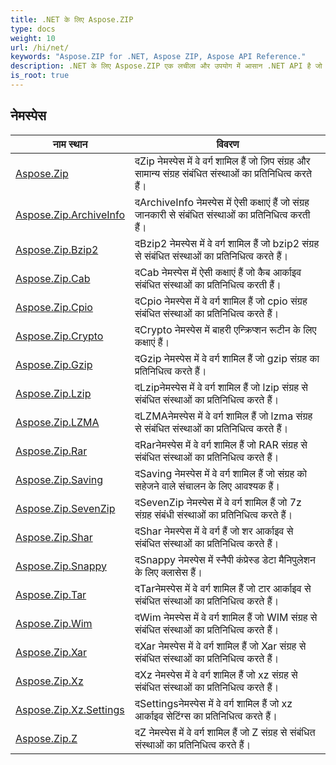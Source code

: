 ```yaml
---
title: .NET के लिए Aspose.ZIP
type: docs
weight: 10
url: /hi/net/
keywords: "Aspose.ZIP for .NET, Aspose ZIP, Aspose API Reference."
description: .NET के लिए Aspose.ZIP एक लचीला और उपयोग में आसान .NET API है जो आपको एक मानक ज़िप प्रारूप में फ़ाइलों के संपीड़न के साथ काम करने देता है।
is_root: true
---
```


## नेमस्पेस

| नाम स्थान | विवरण |
| --- | --- |
| [Aspose.Zip](./aspose.zip/) | दZip नेमस्पेस में वे वर्ग शामिल हैं जो ज़िप संग्रह और सामान्य संग्रह संबंधित संस्थाओं का प्रतिनिधित्व करते हैं। |
| [Aspose.Zip.ArchiveInfo](./aspose.zip.archiveinfo/) | दArchiveInfo नेमस्पेस में ऐसी कक्षाएं हैं जो संग्रह जानकारी से संबंधित संस्थाओं का प्रतिनिधित्व करती हैं। |
| [Aspose.Zip.Bzip2](./aspose.zip.bzip2/) | दBzip2 नेमस्पेस में वे वर्ग शामिल हैं जो bzip2 संग्रह से संबंधित संस्थाओं का प्रतिनिधित्व करते हैं। |
| [Aspose.Zip.Cab](./aspose.zip.cab/) | दCab नेमस्पेस में ऐसी कक्षाएं हैं जो कैब आर्काइव संबंधित संस्थाओं का प्रतिनिधित्व करती हैं। |
| [Aspose.Zip.Cpio](./aspose.zip.cpio/) | दCpio नेमस्पेस में वे वर्ग शामिल हैं जो cpio संग्रह संबंधित संस्थाओं का प्रतिनिधित्व करते हैं। |
| [Aspose.Zip.Crypto](./aspose.zip.crypto/) | दCrypto नेमस्पेस में बाहरी एन्क्रिप्शन रूटीन के लिए कक्षाएं हैं। |
| [Aspose.Zip.Gzip](./aspose.zip.gzip/) | दGzip नेमस्पेस में वे वर्ग शामिल हैं जो gzip संग्रह का प्रतिनिधित्व करते हैं। |
| [Aspose.Zip.Lzip](./aspose.zip.lzip/) | दLzipनेमस्पेस में वे वर्ग शामिल हैं जो lzip संग्रह से संबंधित संस्थाओं का प्रतिनिधित्व करते हैं। |
| [Aspose.Zip.LZMA](./aspose.zip.lzma/) | दLZMAनेमस्पेस में वे वर्ग शामिल हैं जो lzma संग्रह से संबंधित संस्थाओं का प्रतिनिधित्व करते हैं। |
| [Aspose.Zip.Rar](./aspose.zip.rar/) | दRarनेमस्पेस में वे वर्ग शामिल हैं जो RAR संग्रह से संबंधित संस्थाओं का प्रतिनिधित्व करते हैं। |
| [Aspose.Zip.Saving](./aspose.zip.saving/) | दSaving नेमस्पेस में वे वर्ग शामिल हैं जो संग्रह को सहेजने वाले संचालन के लिए आवश्यक हैं। |
| [Aspose.Zip.SevenZip](./aspose.zip.sevenzip/) | दSevenZip नेमस्पेस में वे वर्ग शामिल हैं जो 7z संग्रह संबंधी संस्थाओं का प्रतिनिधित्व करते हैं। |
| [Aspose.Zip.Shar](./aspose.zip.shar/) | दShar नेमस्पेस में वे वर्ग हैं जो शर आर्काइव से संबंधित संस्थाओं का प्रतिनिधित्व करते हैं। |
| [Aspose.Zip.Snappy](./aspose.zip.snappy/) | दSnappy नेमस्पेस में स्नैपी कंप्रेस्ड डेटा मैनिपुलेशन के लिए क्लासेस हैं। |
| [Aspose.Zip.Tar](./aspose.zip.tar/) | दTarनेमस्पेस में वे वर्ग शामिल हैं जो टार आर्काइव से संबंधित संस्थाओं का प्रतिनिधित्व करते हैं। |
| [Aspose.Zip.Wim](./aspose.zip.wim/) | दWim नेमस्पेस में वे वर्ग शामिल हैं जो WIM संग्रह से संबंधित संस्थाओं का प्रतिनिधित्व करते हैं। |
| [Aspose.Zip.Xar](./aspose.zip.xar/) | दXar नेमस्पेस में वे वर्ग शामिल हैं जो Xar संग्रह से संबंधित संस्थाओं का प्रतिनिधित्व करते हैं। |
| [Aspose.Zip.Xz](./aspose.zip.xz/) | दXz नेमस्पेस में वे वर्ग शामिल हैं जो xz संग्रह से संबंधित संस्थाओं का प्रतिनिधित्व करते हैं। |
| [Aspose.Zip.Xz.Settings](./aspose.zip.xz.settings/) | दSettingsनेमस्पेस में वे वर्ग शामिल हैं जो xz आर्काइव सेटिंग्स का प्रतिनिधित्व करते हैं। |
| [Aspose.Zip.Z](./aspose.zip.z/) | दZ नेमस्पेस में वे वर्ग शामिल हैं जो Z संग्रह से संबंधित संस्थाओं का प्रतिनिधित्व करते हैं। |


